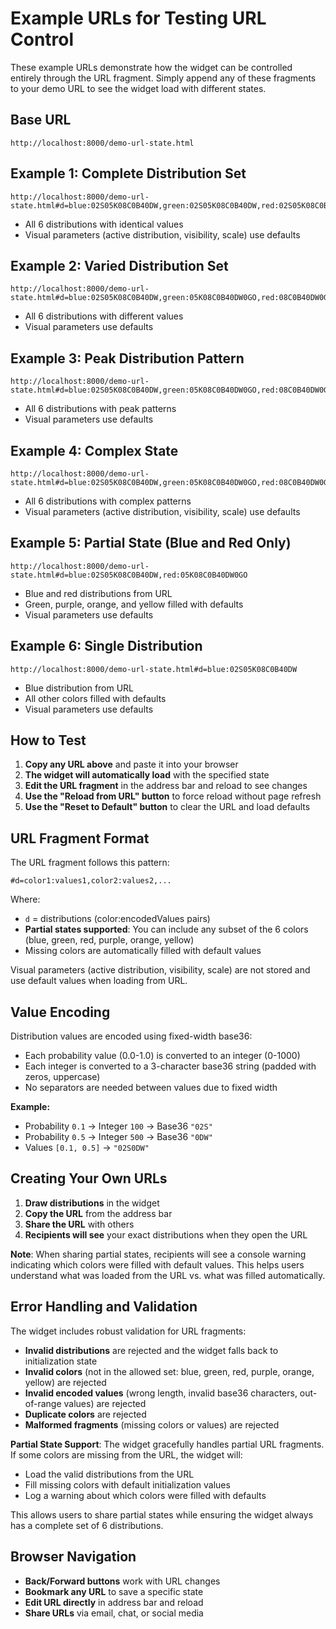 # Example URLs for Testing URL Control

These example URLs demonstrate how the widget can be controlled entirely through the URL fragment. Simply append any of these fragments to your demo URL to see the widget load with different states.

## Base URL
```
http://localhost:8000/demo-url-state.html
```

## Example 1: Complete Distribution Set
```
http://localhost:8000/demo-url-state.html#d=blue:02S05K08C0B40DW,green:02S05K08C0B40DW,red:02S05K08C0B40DW,purple:02S05K08C0B40DW,orange:02S05K08C0B40DW,yellow:02S05K08C0B40DW
```
- All 6 distributions with identical values
- Visual parameters (active distribution, visibility, scale) use defaults

## Example 2: Varied Distribution Set
```
http://localhost:8000/demo-url-state.html#d=blue:02S05K08C0B40DW,green:05K08C0B40DW0GO,red:08C0B40DW0GO0P0,purple:0B40DW0GO0P005K,orange:0DW0GO0P005K08C,yellow:0GO0P005K08C0B4
```
- All 6 distributions with different values
- Visual parameters use defaults

## Example 3: Peak Distribution Pattern
```
http://localhost:8000/demo-url-state.html#d=blue:02S05K08C0B40DW,green:05K08C0B40DW0GO,red:08C0B40DW0GO0P0,purple:0B40DW0GO0P005K,orange:0DW0GO0P005K08C,yellow:0GO0P005K08C0B4
```
- All 6 distributions with peak patterns
- Visual parameters use defaults

## Example 4: Complex State
```
http://localhost:8000/demo-url-state.html#d=blue:02S05K08C0B40DW,green:05K08C0B40DW0GO,red:08C0B40DW0GO0P0,purple:0B40DW0GO0P005K,orange:0DW0GO0P005K08C,yellow:0GO0P005K08C0B4
```
- All 6 distributions with complex patterns
- Visual parameters (active distribution, visibility, scale) use defaults

## Example 5: Partial State (Blue and Red Only)
```
http://localhost:8000/demo-url-state.html#d=blue:02S05K08C0B40DW,red:05K08C0B40DW0GO
```
- Blue and red distributions from URL
- Green, purple, orange, and yellow filled with defaults
- Visual parameters use defaults

## Example 6: Single Distribution
```
http://localhost:8000/demo-url-state.html#d=blue:02S05K08C0B40DW
```
- Blue distribution from URL
- All other colors filled with defaults
- Visual parameters use defaults

## How to Test

1. **Copy any URL above** and paste it into your browser
2. **The widget will automatically load** with the specified state
3. **Edit the URL fragment** in the address bar and reload to see changes
4. **Use the "Reload from URL" button** to force reload without page refresh
5. **Use the "Reset to Default" button** to clear the URL and load defaults

## URL Fragment Format

The URL fragment follows this pattern:
```
#d=color1:values1,color2:values2,...
```

Where:
- `d` = distributions (color:encodedValues pairs)
- **Partial states supported**: You can include any subset of the 6 colors (blue, green, red, purple, orange, yellow)
- Missing colors are automatically filled with default values

Visual parameters (active distribution, visibility, scale) are not stored and use default values when loading from URL.

## Value Encoding

Distribution values are encoded using fixed-width base36:
- Each probability value (0.0-1.0) is converted to an integer (0-1000)
- Each integer is converted to a 3-character base36 string (padded with zeros, uppercase)
- No separators are needed between values due to fixed width

**Example:**
- Probability `0.1` → Integer `100` → Base36 `"02S"`
- Probability `0.5` → Integer `500` → Base36 `"0DW"`
- Values `[0.1, 0.5]` → `"02S0DW"`

## Creating Your Own URLs

1. **Draw distributions** in the widget
2. **Copy the URL** from the address bar
3. **Share the URL** with others
4. **Recipients will see** your exact distributions when they open the URL

**Note**: When sharing partial states, recipients will see a console warning indicating which colors were filled with default values. This helps users understand what was loaded from the URL vs. what was filled automatically.

## Error Handling and Validation

The widget includes robust validation for URL fragments:

- **Invalid distributions** are rejected and the widget falls back to initialization state
- **Invalid colors** (not in the allowed set: blue, green, red, purple, orange, yellow) are rejected
- **Invalid encoded values** (wrong length, invalid base36 characters, out-of-range values) are rejected
- **Duplicate colors** are rejected
- **Malformed fragments** (missing colors or values) are rejected

**Partial State Support**: The widget gracefully handles partial URL fragments. If some colors are missing from the URL, the widget will:
- Load the valid distributions from the URL
- Fill missing colors with default initialization values
- Log a warning about which colors were filled with defaults

This allows users to share partial states while ensuring the widget always has a complete set of 6 distributions.

## Browser Navigation

- **Back/Forward buttons** work with URL changes
- **Bookmark any URL** to save a specific state
- **Edit URL directly** in address bar and reload
- **Share URLs** via email, chat, or social media
